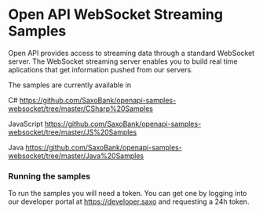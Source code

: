 # Open API WebSocket Streaming Samples

Open API provides access to streaming data through a standard WebSocket server. The WebSocket streaming server enables you to build real time aplications that get information pushed from our servers.

The samples are currently available in 

C# 
https://github.com/SaxoBank/openapi-samples-websocket/tree/master/CSharp%20Samples

JavaScript
https://github.com/SaxoBank/openapi-samples-websocket/tree/master/JS%20Samples

Java
https://github.com/SaxoBank/openapi-samples-websocket/tree/master/Java%20Samples

### Running the samples

To run the samples you will need a token. You can get one by logging into our developer portal at https://developer.saxo and requesting a 24h token.

